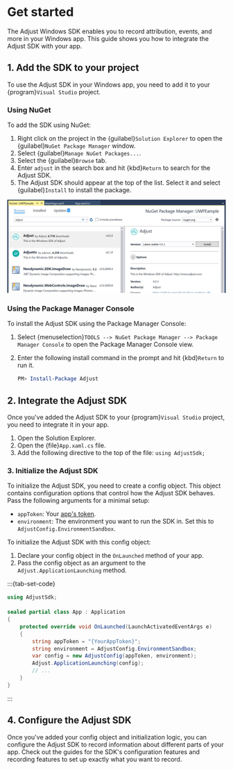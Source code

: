 # Get started

The Adjust Windows SDK enables you to record attribution, events, and more in your Windows app. This guide shows you how to integrate the Adjust SDK with your app.

## 1. Add the SDK to your project

To use the Adjust SDK in your Windows app, you need to add it to your {program}`Visual Studio` project.

### Using NuGet

To add the SDK using NuGet:

1. Right click on the project in the {guilabel}`Solution Explorer` to open the {guilabel}`NuGet Package Manager` window.
2. Select {guilabel}`Manage NuGet Packages...`.
3. Select the {guilabel}`Browse` tab.
4. Enter `adjust` in the search box and hit {kbd}`Return`  to search for the Adjust SDK.
5. The Adjust SDK should appear at the top of the list. Select it and select {guilabel}`Install` to install the package.

![A screenshot of the NuGet Package Manager](NuGet.png)

### Using the Package Manager Console

To install the Adjust SDK using the Package Manager Console:

1. Select {menuselection}`TOOLS --> NuGet Package Manager --> Package Manager Console` to open the Package Manager Console view.
2. Enter the following install command in the prompt and hit {kbd}`Return` to run it.

   ```powershell
   PM> Install-Package Adjust
   ```

## 2. Integrate the Adjust SDK

Once you've added the Adjust SDK to your {program}`Visual Studio` project, you need to integrate it in your app.

1. Open the Solution Explorer.
2. Open the {file}`App.xaml.cs` file.
3. Add the following directive to the top of the file: `using AdjustSdk;`

### 3. Initialize the Adjust SDK

To initialize the Adjust SDK, you need to create a config object. This object contains configuration options that control how the Adjust SDK behaves. Pass the following arguments for a minimal setup:

- `appToken`: Your [app's token](hc:app-settings#view-your-app-token).
- `environment`: The environment you want to run the SDK in. Set this to `AdjustConfig.EnvironmentSandbox`.

To initialize the Adjust SDK with this config object:

1. Declare your config object in the `OnLaunched` method of your app.
2. Pass the config object as an argument to the `Adjust.ApplicationLaunching` method.

:::{tab-set-code}

```c#
using AdjustSdk;

sealed partial class App : Application
{
    protected override void OnLaunched(LaunchActivatedEventArgs e)
    {
        string appToken = "{YourAppToken}";
        string environment = AdjustConfig.EnvironmentSandbox;
        var config = new AdjustConfig(appToken, environment);
        Adjust.ApplicationLaunching(config);
        // ...
    }
}
```

:::

## 4. Configure the Adjust SDK

Once you've added your config object and initialization logic, you can configure the Adjust SDK to record information about different parts of your app. Check out the guides for the SDK's configuration features and recording features to set up exactly what you want to record.


